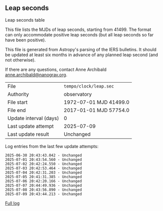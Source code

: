 
## Leap seconds

Leap seconds table

This file lists the MJDs of leap seconds, starting from 41499.
The format can only accommodate positive leap seconds (but all
leap seconds so far have been positive).

This file is generated from Astropy's parsing of the IERS
bulletins. It should be updated at least six months in advance
of any planned leap second (and not otherwise).

If there are any questions, contact Anne Archibald
<anne.archibald@nanograv.org>.

|     |     |
|:--- |:--- |
| File | `tempo/clock/leap.sec` |
| Authority | observatory |
| File start | 1972-07-01 MJD 41499.0 |
| File end | 2017-01-01 MJD 57754.0 |
| Update interval (days) | 0 |
| Last update attempt | 2025-07-09 |
| Last update result | Unchanged |

Log entries from the last few update attempts:
```
2025-06-30 20:43:43.042 - Unchanged
2025-07-01 20:43:54.560 - Unchanged
2025-07-02 20:42:24.550 - Unchanged
2025-07-03 20:42:53.464 - Unchanged
2025-07-04 20:42:31.203 - Unchanged
2025-07-05 20:41:31.385 - Unchanged
2025-07-06 20:42:20.166 - Unchanged
2025-07-07 20:44:49.936 - Unchanged
2025-07-08 20:43:56.890 - Unchanged
2025-07-09 20:43:44.213 - Unchanged
```
[Full log](https://raw.githubusercontent.com/ipta/pulsar-clock-corrections/main/log/tempo/clock/leap.sec.log)
